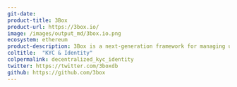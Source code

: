```yaml
---
git-date: 
product-title: 3Box
product-url: https://3box.io/
image: /images/output_md/3box.io.png
ecosystem: ethereum
product-description: 3Box is a next-generation framework for managing user data on the internet.
coltitle:  "KYC & Identity"
colpermalink: decentralized_kyc_identity
twitter: https://twitter.com/3boxdb
github: https://github.com/3box
---
```

